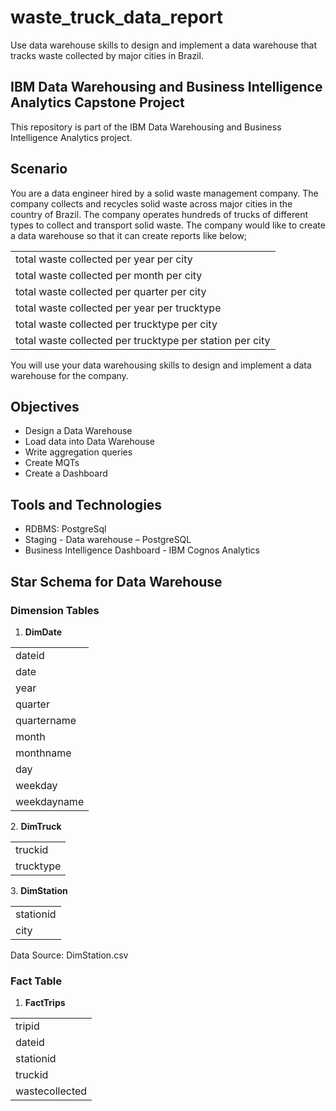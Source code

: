 # waste_truck_data_report
Use data warehouse skills to design and implement a data warehouse that tracks waste collected by major cities in Brazil.

## IBM Data Warehousing and Business Intelligence Analytics Capstone Project
This repository is part of the IBM Data Warehousing and Business Intelligence Analytics project. 

## Scenario
You are a data engineer hired by a solid waste management company. The company collects and recycles solid waste across major cities in the country of Brazil. The company operates hundreds of trucks of different types to collect and transport solid waste. The company would like to create a data warehouse so that it can create reports like below;
<table>
<tr><td>total waste collected per year per city</td></tr>
<tr><td>total waste collected per month per city</td></tr>
<tr><td>total waste collected per quarter per city</td></tr>
<tr><td>total waste collected per year per trucktype</td></tr>
<tr><td>total waste collected per trucktype per city</td></tr>
<tr><td>total waste collected per trucktype per station per city</td></tr>
</table>
You will use your data warehousing skills to design and implement a data warehouse for the company.

## Objectives
* Design a Data Warehouse
* Load data into Data Warehouse
* Write aggregation queries
* Create MQTs
* Create a Dashboard

## Tools and Technologies
* RDBMS: PostgreSql
* Staging - Data warehouse – PostgreSQL
* Business Intelligence Dashboard - IBM Cognos Analytics

## Star Schema for Data Warehouse
### Dimension Tables
1. <b>DimDate</b>
<table>
<tr><td>dateid</td></tr>
<tr><td>date</td></tr>
<tr><td>year</td></tr>
<tr><td>quarter</td></tr>
<tr><td>quartername</td></tr>
<tr><td>month</td></tr>
<tr><td>monthname</td></tr>
<tr><td>day</td></tr>
<tr><td>weekday</td></tr>
<tr><td>weekdayname</td></tr>
</table>
 2. <b>DimTruck</b>
<table>
<tr><td>truckid</td></tr>
<tr><td>trucktype</td></tr>
</table>
 3. <b>DimStation</b>
<table>
<tr><td>stationid</td></tr>
<tr><td>city</td></tr>
</table>
Data Source: DimStation.csv

### Fact Table
 1. <b>FactTrips</b>
<table>
<tr><td>tripid</td></tr>
<tr><td>dateid</td></tr>
<tr><td>stationid</td></tr>
<tr><td>truckid</td></tr>
<tr><td>wastecollected</td></tr>
</table>
  


